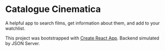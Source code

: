 # Catalogue Cinematica

A helpful app to search films, get information about them, and add to your watchlist.

This project was bootstrapped with [Create React App](https://github.com/facebook/create-react-app).
Backend simulated by JSON Server.
